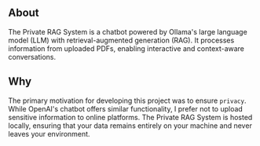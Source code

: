 ## About
The Private RAG System is a chatbot powered by Ollama's large language model (LLM) with retrieval-augmented generation (RAG). It processes information from uploaded PDFs, enabling interactive and context-aware conversations.
## Why
The primary motivation for developing this project was to ensure `privacy`. While OpenAI's chatbot offers similar functionality, I prefer not to upload sensitive information to online platforms. The Private RAG System is hosted locally, ensuring that your data remains entirely on your machine and never leaves your environment.
